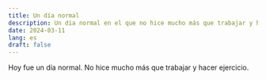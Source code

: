 ```yaml
---
title: Un día normal
description: Un dia normal en el que no hice mucho más que trabajar y hacer ejercicio.
date: 2024-03-11
lang: es
draft: false
---
```


Hoy fue un día normal. No hice mucho más que trabajar y hacer ejercicio. 
